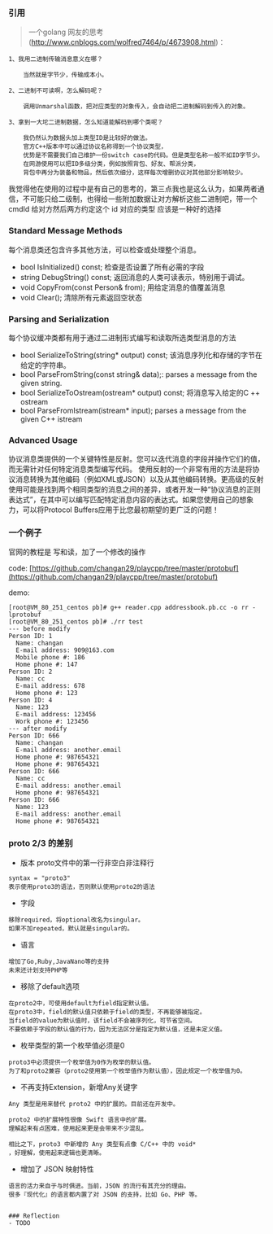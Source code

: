 ### 引用
> 一个golang 网友的思考(http://www.cnblogs.com/wolfred7464/p/4673908.html)：

    1、我用二进制传输消息意义在哪？
    
        当然就是字节少，传输成本小。
    
    2、二进制不可读啊，怎么解码呢？
    
        调用Unmarshal函数，把对应类型的对象传入，会自动把二进制解码到传入的对象。
    
    3、拿到一大坨二进制数据，怎么知道能解码到哪个类呢？
    
        我仍然认为数据头加上类型ID是比较好的做法。
        官方C++版本中可以通过协议名称得到一个协议类型，
        优势是不需要我们自己维护一份switch case的代码。但是类型名称一般不如ID字节少。
        在网游使用可以把ID多级分类，例如按照背包、好友、帮派分类，
        背包中再分为装备和物品，然后依次细分，这样每次增删协议对其他部分影响较少。

我觉得他在使用的过程中是有自己的思考的，第三点我也是这么认为，如果两者通信，不可能只给二级制，也得给一些附加数据让对方解析这些二进制吧，带一个cmdId 给对方然后两方约定这个 id 对应的类型 应该是一种好的选择

### Standard Message Methods
每个消息类还包含许多其他方法，可以检查或处理整个消息。

- bool IsInitialized() const;           检查是否设置了所有必需的字段
- string DebugString() const;           返回消息的人类可读表示，特别用于调试。
- void CopyFrom(const Person& from);    用给定消息的值覆盖消息
- void Clear();                         清除所有元素返回空状态


### Parsing and Serialization

每个协议缓冲类都有用于通过二进制形式编写和读取所选类型消息的方法

- bool SerializeToString(string* output) const; 该消息序列化和存储的字节在给定的字符串。
- bool ParseFromString(const string& data);: parses a message from the given string.
- bool SerializeToOstream(ostream* output) const;   将消息写入给定的C ++ ostream
- bool ParseFromIstream(istream* input); parses a message from the given C++ istream

### Advanced Usage
协议消息类提供的一个关键特性是反射。您可以迭代消息的字段并操作它们的值，而无需针对任何特定消息类型编写代码。
使用反射的一个非常有用的方法是将协议消息转换为其他编码（例如XML或JSON）以及从其他编码转换。更高级的反射使用可能是找到两个相同类型的消息之间的差异，或者开发一种“协议消息的正则表达式”，在其中可以编写匹配特定消息内容的表达式。如果您使用自己的想象力，可以将Protocol Buffers应用于比您最初期望的更广泛的问题！

### 一个例子
官网的教程是 写和读，加了一个修改的操作

code: [https://github.com/changan29/playcpp/tree/master/protobuf](https://github.com/changan29/playcpp/tree/master/protobuf)

demo: 
```
[root@VM_80_251_centos pb]# g++ reader.cpp addressbook.pb.cc -o rr -lprotobuf
[root@VM_80_251_centos pb]# ./rr test
--- before modify
Person ID: 1
  Name: changan
  E-mail address: 909@163.com
  Mobile phone #: 186
  Home phone #: 147
Person ID: 2
  Name: cc
  E-mail address: 678
  Home phone #: 123
Person ID: 4
  Name: 123
  E-mail address: 123456
  Work phone #: 123456
--- after modify
Person ID: 666
  Name: changan
  E-mail address: another.email
  Home phone #: 987654321
  Home phone #: 987654321
Person ID: 666
  Name: cc
  E-mail address: another.email
  Home phone #: 987654321
Person ID: 666
  Name: 123
  E-mail address: another.email
  Home phone #: 987654321
```

### proto 2/3 的差别

- 版本
proto文件中的第一行非空白非注释行

```
syntax = "proto3"
表示使用proto3的语法，否则默认使用proto2的语法
```
- 字段

```
移除required，将optional改名为singular。
如果不加repeated，默认就是singular的。
```
- 语言

```
增加了Go,Ruby,JavaNano等的支持
未来还计划支持PHP等
```
- 移除了default选项

```
在proto2中，可使用default为field指定默认值。
在proto3中，field的默认值只依赖于field的类型，不再能够被指定。
当field的value为默认值时，该field不会被序列化，可节省空间。
不要依赖于字段的默认值的行为，因为无法区分是指定为默认值，还是未定义值。
```
- 枚举类型的第一个枚举值必须是0

```
proto3中必须提供一个枚举值为0作为枚举的默认值。
为了和proto2兼容（proto2使用第一个枚举值作为默认值），因此规定一个枚举值为0。
```

- 不再支持Extension，新增Any关键字

```
Any 类型是用来替代 proto2 中的扩展的。目前还在开发中。

proto2 中的扩展特性很像 Swift 语言中的扩展。
理解起来有点困难，使用起来更是会带来不少混乱。

相比之下，proto3 中新增的 Any 类型有点像 C/C++ 中的 void*
，好理解，使用起来逻辑也更清晰。
```

- 增加了 JSON 映射特性

```
语言的活力来自于与时俱进。当前，JSON 的流行有其充分的理由。
很多『现代化』的语言都内置了对 JSON 的支持，比如 Go、PHP 等。


### Reflection
- TODO
